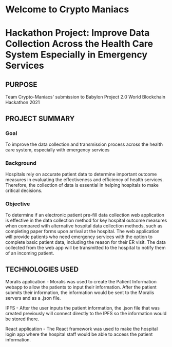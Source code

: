 # Welcome to Crypto Maniacs
# Hackathon Project: Improve Data Collection Across the Health Care System Especially in Emergency Services

<h2>PURPOSE</h2>

Team Crypto-Maniacs' submission to Babylon Project 2.0 World Blockchain Hackathon 2021

<h2>PROJECT SUMMARY</h2>

<h3>Goal</h3>
To improve the data collection and transmission process across the health care system, especially with emergency services

<h3>Background</h3>
Hospitals rely on accurate patient data to determine important outcome measures in evaluating the effectiveness and efficiency of health services. Therefore, the collection of data is essential in helping hospitals to make critical decisions. 

<h3>Objective</h3>
To determine if an electronic patient pre-fill data collection web application is effective in the data collection method for key hospital outcome measures when compared with alternative hospital data collection methods, such as completing paper forms upon arrival at the hospital. The web application will provide patients who need emergency services with the option to complete basic patient data, including the reason for their ER visit. The data collected from the web app will be transmitted to the hospital to notify them of an incoming patient. 

<h2>TECHNOLOGIES USED</h2>
Moralis application - Moralis was used to create the Patient Information webapp to allow the patients to input their information. After the patient submits their information, the information would be sent to the Moralis servers and as a .json file. 

IPFS - After the user inputs the patient information, the .json file that was created previously will connect directly to the IPFS so the information would be stored there. 

React application - 
The React framework was used to make the hospital login app where the hospital staff would be able to access the patient information.  



